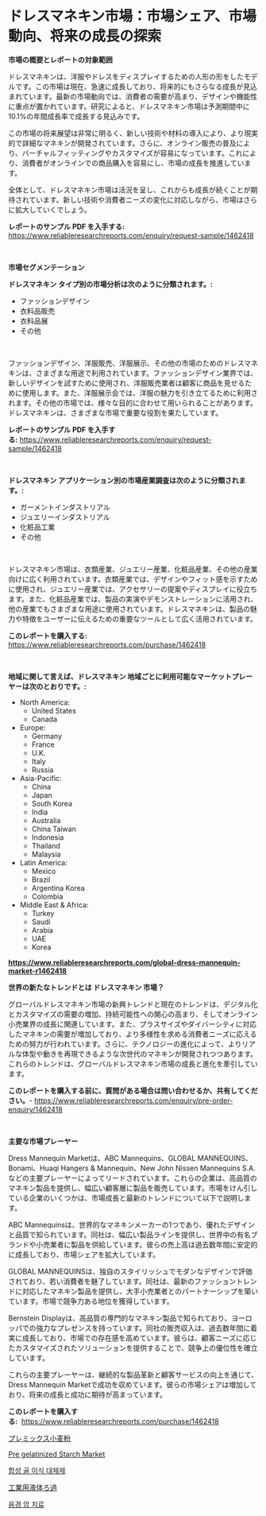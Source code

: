 <p><h1>ドレスマネキン市場：市場シェア、市場動向、将来の成長の探索</h1></p><p><strong>市場の概要とレポートの対象範囲</strong></p>
<p><p>ドレスマネキンは、洋服やドレスをディスプレイするための人形の形をしたモデルです。この市場は現在、急速に成長しており、将来的にもさらなる成長が見込まれています。最新の市場動向では、消費者の需要が高まり、デザインや機能性に重点が置かれています。研究によると、ドレスマネキン市場は予測期間中に10.1%の年間成長率で成長する見込みです。</p><p>この市場の将来展望は非常に明るく、新しい技術や材料の導入により、より現実的で詳細なマネキンが開発されています。さらに、オンライン販売の普及により、バーチャルフィッティングやカスタマイズが容易になっています。これにより、消費者がオンラインでの商品購入を容易にし、市場の成長を推進しています。</p><p>全体として、ドレスマネキン市場は活況を呈し、これからも成長が続くことが期待されています。新しい技術や消費者ニーズの変化に対応しながら、市場はさらに拡大していくでしょう。</p></p>
<p><strong>レポートのサンプル PDF を入手する:</strong> <a href="https://www.reliableresearchreports.com/enquiry/request-sample/1462418">https://www.reliableresearchreports.com/enquiry/request-sample/1462418</a></p>
<p>&nbsp;</p>
<p><strong>市場セグメンテーション</strong></p>
<p><strong>ドレスマネキン タイプ別の市場分析は次のように分類されます。:</strong></p>
<p><ul><li>ファッションデザイン</li><li>衣料品販売</li><li>衣料品展</li><li>その他</li></ul></p>
<p>&nbsp;</p>
<p><p>ファッションデザイン、洋服販売、洋服展示、その他の市場のためのドレスマネキンは、さまざまな用途で利用されています。ファッションデザイン業界では、新しいデザインを試すために使用され、洋服販売業者は顧客に商品を見せるために使用します。また、洋服展示会では、洋服の魅力を引き立てるために利用されます。その他の市場では、様々な目的に合わせて用いられることがあります。ドレスマネキンは、さまざまな市場で重要な役割を果たしています。</p></p>
<p><strong>レポートのサンプル PDF を入手する:</strong>&nbsp;<a href="https://www.reliableresearchreports.com/enquiry/request-sample/1462418">https://www.reliableresearchreports.com/enquiry/request-sample/1462418</a></p>
<p>&nbsp;</p>
<p><strong> ドレスマネキン アプリケーション別の市場産業調査は次のように分類されます。:</strong></p>
<p><ul><li>ガーメントインダストリアル</li><li>ジュエリーインダストリアル</li><li>化粧品工業</li><li>その他</li></ul></p>
<p>&nbsp;</p>
<p><p>ドレスマネキン市場は、衣類産業、ジュエリー産業、化粧品産業、その他の産業向けに広く利用されています。衣類産業では、デザインやフィット感を示すために使用され、ジュエリー産業では、アクセサリーの提案やディスプレイに役立ちます。また、化粧品産業では、製品の実演やデモンストレーションに活用され、他の産業でもさまざまな用途に使用されています。ドレスマネキンは、製品の魅力や特徴をユーザーに伝えるための重要なツールとして広く活用されています。</p></p>
<p><strong>このレポートを購入する:</strong>&nbsp; <a href="https://www.reliableresearchreports.com/purchase/1462418">https://www.reliableresearchreports.com/purchase/1462418</a></p>
<p>&nbsp;</p>
<p><strong>地域に関して言えば、ドレスマネキン 地域ごとに利用可能なマーケットプレーヤーは次のとおりです。:</strong></p>
<p><ul>
    <li>
        North America:
        <ul>
            <li>United States</li>
            <li>Canada</li>
        </ul>
    </li>
    <li>
        Europe:
        <ul>
            <li>Germany</li>
            <li>France</li>
            <li>U.K.</li>
            <li>Italy</li>
            <li>Russia</li>
        </ul>
    </li>
    <li>
        Asia-Pacific:
        <ul>
            <li>China</li>
            <li>Japan</li>
            <li>South Korea</li>
            <li>India</li>
            <li>Australia</li>
            <li>China Taiwan</li>
            <li>Indonesia</li>
            <li>Thailand</li>
            <li>Malaysia</li>
        </ul>
    </li>
    <li>
        Latin America:
        <ul>
            <li>Mexico</li>
            <li>Brazil</li>
            <li>Argentina Korea</li>
            <li>Colombia</li>
        </ul>
    </li>
    <li>
        Middle East & Africa:
        <ul>
            <li>Turkey</li>
            <li>Saudi</li>
            <li>Arabia</li>
            <li>UAE</li>
            <li>Korea</li>
        </ul>
    </li>
    </ul></p>
<p><strong><a href="https://www.reliableresearchreports.com/global-dress-mannequin-market-r1462418">https://www.reliableresearchreports.com/global-dress-mannequin-market-r1462418</a></strong>&nbsp;</p>
<p><strong>世界の新たなトレンドとは ドレスマネキン 市場？</strong></p>
<p><p>グローバルドレスマネキン市場の新興トレンドと現在のトレンドは、デジタル化とカスタマイズの需要の増加、持続可能性への関心の高まり、そしてオンライン小売業界の成長に関連しています。また、プラスサイズやダイバーシティに対応したマネキンの需要が増加しており、より多様性を求める消費者ニーズに応えるための努力が行われています。さらに、テクノロジーの進化によって、よりリアルな体型や動きを再現できるような次世代のマネキンが開発されつつあります。これらのトレンドは、グローバルドレスマネキン市場の成長と進化を牽引しています。</p></p>
<p><strong>このレポートを購入する前に、質問がある場合は問い合わせるか、共有してください。</strong>- <a href="https://www.reliableresearchreports.com/enquiry/pre-order-enquiry/1462418">https://www.reliableresearchreports.com/enquiry/pre-order-enquiry/1462418</a></p>
<p>&nbsp;</p>
<p><strong>主要な市場プレーヤー</strong></p>
<p><p>Dress Mannequin Marketは、ABC Mannequins、GLOBAL MANNEQUINS、Bonami、Huaqi Hangers & Mannequin、New John Nissen Mannequins S.A.などの主要プレーヤーによってリードされています。これらの企業は、高品質のマネキン製品を提供し、幅広い顧客層に製品を販売しています。市場をけん引している企業のいくつかは、市場成長と最新のトレンドについて以下で説明します。</p><p>ABC Mannequinsは、世界的なマネキンメーカーの1つであり、優れたデザインと品質で知られています。同社は、幅広い製品ラインを提供し、世界中の有名ブランドや小売業者に製品を供給しています。彼らの売上高は過去数年間に安定的に成長しており、市場シェアを拡大しています。</p><p>GLOBAL MANNEQUINSは、独自のスタイリッシュでモダンなデザインで評価されており、若い消費者を魅了しています。同社は、最新のファッショントレンドに対応したマネキン製品を提供し、大手小売業者とのパートナーシップを築いています。市場で競争力ある地位を獲得しています。</p><p>Bernstein Displayは、高品質の専門的なマネキン製品で知られており、ヨーロッパでの強力なプレゼンスを持っています。同社の販売収入は、過去数年間に着実に成長しており、市場での存在感を高めています。彼らは、顧客ニーズに応じたカスタマイズされたソリューションを提供することで、競争上の優位性を確立しています。</p><p>これらの主要プレーヤーは、継続的な製品革新と顧客サービスの向上を通じて、Dress Mannequin Marketで成功を収めています。彼らの市場シェアは増加しており、将来の成長と成功に期待が高まっています。</p></p>
<p><strong>このレポートを購入する:</strong>&nbsp;&nbsp;<a href="https://www.reliableresearchreports.com/purchase/1462418">https://www.reliableresearchreports.com/purchase/1462418</a></p>
<p><p><a href="https://medium.com/@kelscdowell78456/%E3%83%97%E3%83%AC%E3%83%9F%E3%83%83%E3%82%AF%E3%82%B9%E7%B2%89%E5%B8%82%E5%A0%B4-%E7%AB%B6%E4%BA%89%E5%88%86%E6%9E%90-%E5%B8%82%E5%A0%B4%E3%81%AE%E3%83%88%E3%83%AC%E3%83%B3%E3%83%89-2031%E5%B9%B4%E3%81%BE%E3%81%A7%E3%81%AE%E4%BA%88%E6%B8%AC-bf963095df74">プレミックス小麦粉</a></p><p><a href="https://www.linkedin.com/pulse/pre-gelatinized-starch-market-outlook-industry-overview-jqzye?trackingId=ZIsgs6ee2SdpmCcyiwn1xw%3D%3D">Pre gelatinized Starch Market</a></p><p><a href="https://medium.com/@fly879567/%ED%95%A9%EC%84%B1-%EA%B3%A8-%EC%9D%B4%EC%8B%9D-%EB%8C%80%EC%B2%B4%EB%AC%BC-%EC%8B%9C%EC%9E%A5-%EB%B3%B4%EA%B3%A0%EC%84%9C%EB%8A%94-%EC%9D%B4-%EC%8B%9C%EC%9E%A5%EC%9D%98-%EC%B5%9C%EC%8B%A0-%ED%8A%B8%EB%A0%8C%EB%93%9C%EC%99%80-%EC%84%B1%EC%9E%A5-%EA%B8%B0%ED%9A%8C%EB%A5%BC-%EB%B0%9D%ED%98%80%EC%A4%8D%EB%8B%88%EB%8B%A4-419256d3eb8c">합성 골 이식 대체제</a></p><p><a href="https://medium.com/@queenlitle19361/%E7%94%A3%E6%A5%AD%E7%94%A8%E6%B6%B2%E4%BD%93%E3%82%8D%E9%81%8E%E5%B8%82%E5%A0%B4%E3%83%A1%E3%83%88%E3%83%AA%E3%82%AF%E3%82%B9%E3%81%AE%E8%A7%A3%E8%AA%AD-%E5%B8%82%E5%A0%B4%E3%82%B7%E3%82%A7%E3%82%A2-%E3%83%88%E3%83%AC%E3%83%B3%E3%83%89-%E6%88%90%E9%95%B7%E3%83%91%E3%82%BF%E3%83%BC%E3%83%B3-8f12aaba933b">工業用液体ろ過</a></p><p><a href="https://medium.com/@monserratemohr/%EC%9D%8C%EA%B2%BD%EC%95%94-%EC%B9%98%EB%A3%8C-%EC%8B%9C%EC%9E%A5-%EC%9C%A0%ED%98%95-%EC%9D%91%EC%9A%A9-%EB%B0%8F-%EC%A7%80%EB%A6%AC%EC%97%90-%EB%8C%80%ED%95%9C-%ED%8F%AC%EA%B4%84%EC%A0%81-%ED%8F%89%EA%B0%80-b6b34426565e">음경 암 치료</a></p></p>